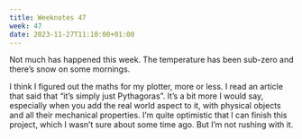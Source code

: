 ```yaml
---
title: Weeknotes 47
week: 47
date: 2023-11-27T11:10:00+01:00
---
```


Not much has happened this week. The temperature has been sub-zero and there’s snow on some mornings.

I think I figured out the maths for my plotter, more or less. I read an article that said that “it’s simply just Pythagoras”. It’s a bit more I would say, especially when you add the real world aspect to it, with physical objects and all their mechanical properties. I’m quite optimistic that I can finish this project, which I wasn’t sure about some time ago. But I’m not rushing with it.
